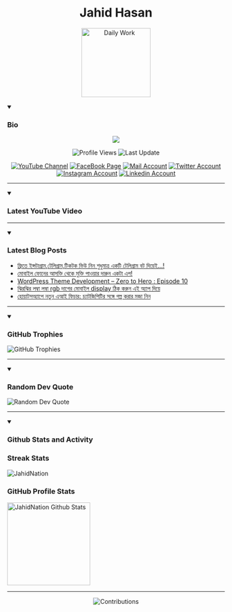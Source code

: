 <h1 align="center">Jahid Hasan</h1>
<p align="center">
  <img alt="Daily Work" height="160px" src="https://i.imgur.com/uhZdH9C.gif" />
</p>
<details open>
 <summary><h3>Bio</h3></summary>
<p align="center">
<img src="https://readme-typing-svg.demolab.com/?lines=Every+day%2C+learn+something+new.;Make+mistakes%2C+learn+from+them.;Work+hard%2C+stay+humble%2C+succeed.;Dream+big%2C+take+action%2C+succeed.;Small+steps+lead+to+big+leaps.;Take+action%2C+make+things+happen.&font=Fira%20Code&center=true&width=440&height=45&color=808080&vCenter=true&pause=1000&size=22" />
</p>

<p align="center">
<img alt="Profile Views" title="Profile Views" src="https://komarev.com/ghpvc/?username=jahidnation&style=for-the-badge&color=29bf12"/>
  <img alt="Last Update" title="Last Update" src="https://img.shields.io/github/last-commit/jahidnation/jahidnation?logo=markdown&label=LAST+UPDATE&color=29bf12&style=for-the-badge"/>
</p>
<p align="center">
      <a href="https://youtube.com/@jahidnation">
         <img alt="YouTube Channel" title="YouTube Channel" src="https://img.shields.io/badge/YouTube-%23FF0000.svg?logo=YouTube&logoColor=white"/></a> 
      <a href="https://facebook.com/jahidnation">
         <img alt="FaceBook Page" title="FaceBook Page" src="https://img.shields.io/badge/FaceBook-%234267B2.svg?logo=FaceBook&logoColor=white"/></a>
      <a href="mailto:mail@jahid.eu.org">
         <img alt="Mail Account" title="Mail Account" src="https://img.shields.io/badge/Mail-%23c71610.svg?logo=Gmail&logoColor=white"/></a>
      <a href="https://twitter.com/jahidnation">
         <img alt="Twitter Account" title="Twitter Account" src="https://img.shields.io/badge/Twitter-%231DA1F2.svg?logo=Twitter&logoColor=white"/></a>
      <a href="https://instagram.com/jahidnation">
         <img alt="Instagram Account" title="Instagram Account" src="https://img.shields.io/badge/Instagram-%23E4405F.svg?logo=Instagram&logoColor=white"/></a>
      <a href="https://linkedin.com/in/jahidnation">
         <img alt="Linkedin Account" title="Linkedin Account" src="https://img.shields.io/badge/Linkedin-%230072b1.svg?logo=Linkedin&logoColor=white"/></a>
</p>

---
</details>

<details open>
 <summary><h3>Latest YouTube Video</h3></summary>

<!-- BEGIN VID -->

<!-- END VID -->

---

</details>

<details open>
 <summary><h3>Latest Blog Posts</h3></summary>

<!-- BLOG-POST-LIST:START -->
- [ফ্রিতে ইন্সটাগ্রাম,টেলিগ্রাম,টিকটক ভিউ নিন শুধুমাত্র একটি টেলিগ্রাম বট দিয়েই…!](https://dev-blog-reader.pantheonsite.io/2024/12/27/%e0%a6%ab%e0%a7%8d%e0%a6%b0%e0%a6%bf%e0%a6%a4%e0%a7%87-%e0%a6%87%e0%a6%a8%e0%a7%8d%e0%a6%b8%e0%a6%9f%e0%a6%be%e0%a6%97%e0%a7%8d%e0%a6%b0%e0%a6%be%e0%a6%ae%e0%a6%9f%e0%a7%87%e0%a6%b2%e0%a6%bf%e0%a6%97/)
- [মোবাইল ফোনের আসক্তি থেকে মুক্তি পাওয়ার দারুন একটা এপ!](https://dev-blog-reader.pantheonsite.io/2024/12/27/%e0%a6%ae%e0%a7%8b%e0%a6%ac%e0%a6%be%e0%a6%87%e0%a6%b2-%e0%a6%ab%e0%a7%8b%e0%a6%a8%e0%a7%87%e0%a6%b0-%e0%a6%86%e0%a6%b8%e0%a6%95%e0%a7%8d%e0%a6%a4%e0%a6%bf-%e0%a6%a5%e0%a7%87%e0%a6%95%e0%a7%87/)
- [WordPress Theme Development – Zero to Hero : Episode 10](https://dev-blog-reader.pantheonsite.io/2024/12/27/wordpress-theme-development-zero-to-hero-episode-10/)
- [ঝিরঝির লম্বা লম্বা rgb দাগের মোবাইল display ঠিক করুন এই অ্যাপ দিয়ে](https://dev-blog-reader.pantheonsite.io/2024/12/27/%e0%a6%9d%e0%a6%bf%e0%a6%b0%e0%a6%9d%e0%a6%bf%e0%a6%b0-%e0%a6%b2%e0%a6%ae%e0%a7%8d%e0%a6%ac%e0%a6%be-%e0%a6%b2%e0%a6%ae%e0%a7%8d%e0%a6%ac%e0%a6%be-rgb-%e0%a6%a6%e0%a6%be%e0%a6%97%e0%a7%87%e0%a6%b0/)
- [হোয়াটসঅ্যাপে নতুন এআই ফিচার: চ্যাটজিপিটির সঙ্গে গল্প করার মজা নিন](https://dev-blog-reader.pantheonsite.io/2024/12/27/%e0%a6%b9%e0%a7%8b%e0%a6%af%e0%a6%bc%e0%a6%be%e0%a6%9f%e0%a6%b8%e0%a6%85%e0%a7%8d%e0%a6%af%e0%a6%be%e0%a6%aa%e0%a7%87-%e0%a6%a8%e0%a6%a4%e0%a7%81%e0%a6%a8-%e0%a6%8f%e0%a6%86%e0%a6%87-%e0%a6%ab/)
<!-- BLOG-POST-LIST:END -->

---

</details>

<details open>
 <summary><h3>GitHub Trophies</h3></summary>

<img alt="GitHub Trophies" title="GitHub Trophies" src="https://github-profile-trophy.vercel.app/?username=jahidnation&column=8&theme=gruvbox&no-frame=true"/>

---

</details>

<details open>
 <summary><h3>Random Dev Quote</h3></summary>

<img alt="Random Dev Quote" title="Random Dev Quote" src="https://quotes-github-readme.vercel.app/api?type=horizontal&theme=radical"/>

---

</details>

<details open> 
  <summary><h3>Github Stats and Activity</h3></summary>

  <h3>Streak Stats</h3>

  <p>
      <img title="Streak Stats" alt=JahidNation Streak" src="https://streak-stats.demolab.com/?user=jahidnation&theme=monokai-metallian&hide_border=true"/>
  </p>

  <h3>GitHub Profile Stats</h3>
  <p>
  <img alt="JahidNation Github Stats" src="https://denvercoder1-github-readme-stats.vercel.app/api/?username=jahidnation&show_icons=true&include_all_commits=true&count_private=true&theme=react&hide_border=true&bg_color=1F222E&title_color=F85D7F&icon_color=F8D866" height="192px"/>
  </p>

---

<p align="center">
<img alt="Contributions" title="Contributions" src="https://github.com/jahidnation/jahidnation/blob/contributions/snake.svg"/>
</p>

